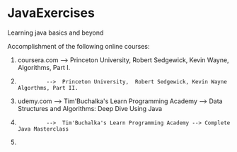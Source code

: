 # JavaExercises
Learning java basics and beyond

Accomplishment of the following online courses:
1. coursera.com -->  Princeton University,  Robert Sedgewick, Kevin Wayne, Algorithms, Part I. 
2.              -->  Princeton University,  Robert Sedgewick, Kevin Wayne Algorthms, Part II. 
3. udemy.com    -->  Tim'Buchalka's Learn Programming Academy --> Data Structures and Algorithms: Deep Dive Using Java
4.              -->  Tim'Buchalka's Learn Programming Academy --> Complete Java Masterclass 
5. 

